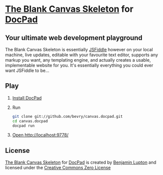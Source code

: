# [The Blank Canvas Skeleton](https://github.com/bevry/canvas.docpad) for [DocPad](https://github.com/bevry/docpad)

## Your ultimate web development playground

The Blank Canvas Skeleton is essentially [JSFiddle](http://jsfiddle.net/) however on your local machine, live updates, editable with your favourite text editor, supports any markup you want, any templating engine, and actually creates a usable, implementable website for you. It's essentially everything you could ever want JSFiddle to be...


## Play

1. [Install DocPad](https://github.com/bevry/docpad) 

1. Run

	``` bash
	git clone git://github.com/bevry/canvas.docpad.git
	cd canvas.docpad
	docpad run
	```

1. [Open http://localhost:9778/](http://localhost:9778/)


## License

[The Blank Canvas Skeleton](https://github.com/bevry/canvas.docpad) for [DocPad](https://github.com/bevry/docpad) is created by [Benjamin Lupton](http://balupton.com) and licensed under the [Creative Commons Zero License](http://creativecommons.org/publicdomain/zero/1.0/)
